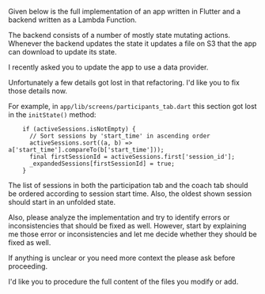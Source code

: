 Given below is the full implementation of an app written in Flutter and a backend written as a Lambda Function.

The backend consists of a number of mostly state mutating actions.
Whenever the backend updates the state it updates a file on S3 that the app can download to update its state.

I recently asked you to update the app to use a data provider.

Unfortunately a few details got lost in that refactoring.
I'd like you to fix those details now.

For example, in `app/lib/screens/participants_tab.dart` this section got lost in the `initState()` method:

```
    if (activeSessions.isNotEmpty) {
      // Sort sessions by 'start_time' in ascending order
      activeSessions.sort((a, b) => a['start_time'].compareTo(b['start_time']));
      final firstSessionId = activeSessions.first['session_id'];
      _expandedSessions[firstSessionId] = true;
    }
```

The list of sessions in both the participation tab and the coach tab should be ordered according to session start time.
Also, the oldest shown session should start in an unfolded state.

Also, please analyze the implementation and try to identify errors or inconsistencies that should be fixed as well.
However, start by explaining me those error or inconsistencies and let me decide whether they should be fixed as well.

If anything is unclear or you need more context the please ask before proceeding.

I'd like you to procedure the full content of the files you modify or add.
